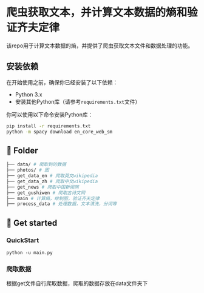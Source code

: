 # 爬虫获取文本，并计算文本数据的熵和验证齐夫定律

该repo用于计算文本数据的熵，并提供了爬虫获取文本文件和数据处理的功能。

## 安装依赖

在开始使用之前，确保你已经安装了以下依赖：

- Python 3.x
- 安装其他Python库（请参考`requirements.txt`文件）

你可以使用以下命令安装Python库：

```bash
pip install -r requirements.txt
python -m spacy download en_core_web_sm
```

## 📁 Folder

```bash
├── data/ # 爬取到的数据 
├── photos/ # 图
├── get_data_en # 爬取英文wikipedia
├── get_data_zh # 爬取中文wikipedia
├── get_news # 爬取中国新闻网
├── get_gushiwen # 爬取古诗文网
├── main # 计算熵，绘制图，验证齐夫定律
├── process_data # 处理数据，文本清洗，分词等
```

## 🔧 Get started
### QuickStart
```
python -u main.py
```

### 爬取数据
根据get文件自行爬取数据，爬取的数据存放在data文件夹下
